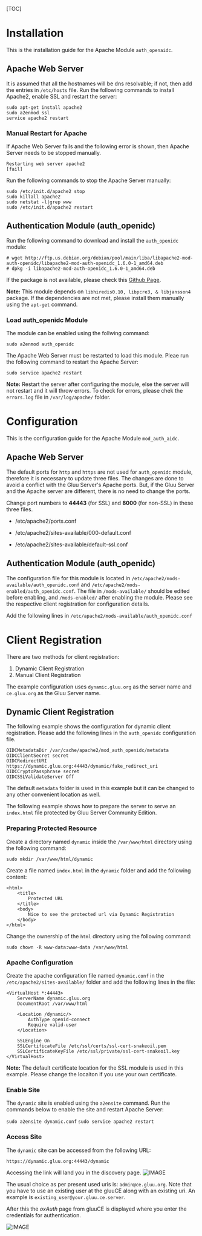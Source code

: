 [TOC]
# Installation
This is the installation guide for the Apache Module `auth_openaidc`.

## Apache Web Server

It is assumed that all the hostnames will be dns resolvable; if not, then add the entries in `/etc/hosts` file. Run the following commands to install Apache2, enable SSL and restart the server:

```
sudo apt-get install apache2
sudo a2enmod ssl
service apache2 restart
```

### Manual Restart for Apache
If Apache Web Server fails and the following error is shown, then Apache Server needs to be stopped manually.

`Restarting web server apache2                                               [fail]`

Run the following commands to stop the Apache Server manually:

```
sudo /etc/init.d/apache2 stop
sudo killall apache2
sudo netstat -l|grep www
sudo /etc/init.d/apache2 restart
```

## Authentication Module (auth_openidc)

Run the following command to download and install the `auth_openidc` module:

```
# wget http://ftp.us.debian.org/debian/pool/main/liba/libapache2-mod-auth-openidc/libapache2-mod-auth-openidc_1.6.0-1_amd64.deb
# dpkg -i libapache2-mod-auth-openidc_1.6.0-1_amd64.deb
```

If the package is not available, please check this [Github Page](https://github.com/pingidentity/mod_auth_openidc/wiki).

**Note:** This module depends on `libhiredis0.10, libpcre3, & libjansson4` package. If the dependencies are not met, please install them manually using the `apt-get` command.

### Load auth_openidc Module

The module can be enabled using the follwing command:

`sudo a2enmod auth_openidc`


The Apache Web Server must be restarted to load this module. Pleae run the following command to restart the Apache Server:

`sudo service apache2 restart`

**Note:** Restart the server after configuring the module, else the server will not restart and it will throw errors. To check for errors, please chek the `errors.log` file in `/var/log/apache/` folder.

# Configuration
This is the configuration guide for the Apache Module `mod_auth_aidc`.

## Apache Web Server

The default ports for `http` and `https` are not used for `auth_openidc` module, therefore it is necessary to update three files. The changes are done to avoid a conflict with the Gluu Server's Apache ports. 
But, if the Gluu Server and the Apache server are different, there is no need to change the ports. 

Change port numbers to **44443** (for SSL) and **8000** (for non-SSL) in these three files.

* /etc/apache2/ports.conf

* /etc/apache2/sites-available/000-default.conf

* /etc/apache2/sites-available/default-ssl.conf

## Authentication Module (auth_openidc)
The configuration file for this module is located in `/etc/apache2/mods-available/auth_openidc.conf` and `/etc/apache2/mods-enabled/auth_openidc.conf`. The file in `/mods-available/` should be edited before enabling, and `/mods-enabled/` after enabling the module. Please see the respective client registration for configuration details.

Add the following lines in `/etc/apache2/mods-available/auth_openidc.conf`

# Client Registration
There are two methods for client registration:

1. Dynamic Client Registration
2. Manual Client Registration

The example configuration uses `dynamic.gluu.org` as the server name and `ce.gluu.org` as the Gluu Server name.

## Dynamic Client Registration
The following example shows the configuration for dynamic client registration. Please add the following lines in the `auth_openidc` configuration file.

```
OIDCMetadataDir /var/cache/apache2/mod_auth_openidc/metadata
OIDCClientSecret secret
OIDCRedirectURI https://dynamic.gluu.org:44443/dynamic/fake_redirect_uri
OIDCCryptoPassphrase secret
OIDCSSLValidateServer Off
```

The default `metadata` folder is used in this example but it can be changed to any other convenient location as well.

The following example shows how to prepare the server to serve an `index.html` file protected by Gluu Server Community Edition.

### Preparing Protected Resource
Create a directory named `dynamic` inside the `/var/www/html` directory using the following command:

`sudo mkdir /var/www/html/dynamic`

Create a file named `index.html` in the `dynamic` folder and add the following content:

```
<html>
    <title>
        Protected URL
    </title>
    <body>
        Nice to see the protected url via Dynamic Registration
    </body>
</html>
```

Change the ownership of the `html` directory using the following command:

`sudo chown -R www-data:www-data /var/www/html`

### Apache Configuration
Create the apache configuration file named `dynamic.conf` in the `/etc/apache2/sites-available/` folder and add the following lines in the file:

```
<VirtualHost *:44443>
    ServerName dynamic.gluu.org
    DocumentRoot /var/www/html

    <Location /dynamic/>
        AuthType openid-connect
        Require valid-user
    </Location>

    SSLEngine On
    SSLCertificateFile /etc/ssl/certs/ssl-cert-snakeoil.pem
    SSLCertificateKeyFile /etc/ssl/private/ssl-cert-snakeoil.key
</VirtualHost>
```

**Note:** The default certificate location for the SSL module is used in this example. Please change the locaiton if you use your own certificate.

### Enable Site
The `dynamic` site is enabled using the `a2ensite` command. Run the commands below to enable the site and restart Apache Server:

`sudo a2ensite dynamic.conf`
`sudo service apache2 restart`

### Access Site
The `dynamic` site can be accessed from the following URL:

`https://dynamic.gluu.org:44443/dynamic`

Accessing the link will land you in the discovery page.
![IMAGE](https://raw.githubusercontent.com/GluuFederation/docs/master/sources/img/mod_auth_oidc/dynamic_discovery.png)

The usual choice as per present used uris is: `admin@ce.gluu.org`. Note
that you have to use an existing user at the gluuCE along with an
existing uri. An example is `existing_user@your.gluu.ce.server`.

After this the *oxAuth* page from gluuCE is displayed where you enter
the credentials for authentication.

![IMAGE](https://raw.githubusercontent.com/GluuFederation/docs/master/sources/img/mod_auth_oidc/oxauth_authentication.png)

